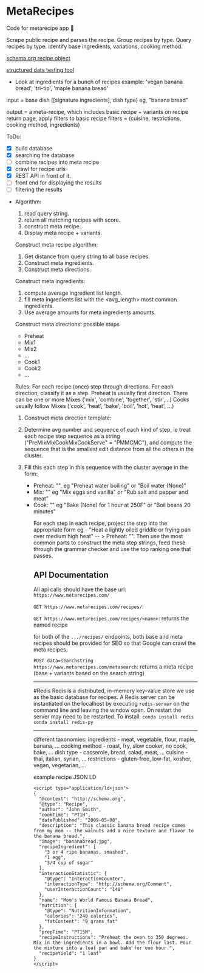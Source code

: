 # MetaRecipes
Code for metarecipe app :shit:

Scrape public recipe and parses the recipe. 
Group recipes by type.
Query recipes by type.
identify base ingredients, variations, cooking method.


[schema.org recipe object](https://schema.org/Recipe)

[structured data testing tool](https://developers.google.com/structured-data/testing-tool/)

* Look at ingredients for a bunch of recipes
example: 'vegan banana bread', 'tri-tip', 'maple banana bread'

input = base dish ([signature ingredients], dish type)
eg, "banana bread"

output = a meta-recipe, which includes basic recipe + variants 
	on recipe return page, apply filters to basic recipe
		filters = (cuisine, restrictions, cooking method, ingredients) 

ToDo:
- [x] build database
- [x] searching the database
- [ ] combine recipes into meta recipe
- [x] crawl for recipe urls
- [x] REST API in front of it.
- [ ] front end for displaying the results
- [ ] filtering the results

* Algorithm:
	1. read query string.
	2. return all matching recipes with score.
	3. construct meta recipe.
	4. Display meta recipe + variants.
	
	Construct meta recipe algorithm:
	1. Get distance from query string to all base recipes.
	2. Construct meta ingredients.
	3. Construct meta directions.
	
	Construct meta ingredients:
	1. compute average ingredient list length.
	2. fill meta ingredients list with the <avg_length> most common ingredients.
	3. Use average amounts for meta ingredients amounts.
	
	Construct meta directions:
		possible steps
	* Preheat
	* Mix1
	* Mix2
	* ...
	* Cook1
	* Cook2
	* ...

	Rules: For each recipe (once) step through directions.
		For each direction, classify it as a step.
			Preheat is usually first direction.
			There can be one or more Mixes ('mix', 'combine', 'together', 'stir',...)
			Cooks usually follow Mixes ('cook', 'heat', 'bake', 'boil', 'hot', 'heat', ...)

	1. Construct meta direction template:
	2. Determine avg number and sequence of each kind of step, ie treat each recipe step sequence as a string ("PreMixMixCookMixCookServe" = "PMMCMC"), and compute the sequence that is the smallest edit distance from all the others in the cluster.
	3. Fill this each step in this sequence with the cluster average in the form:
		* Preheat: "<verb><object><how>", eg "Preheat water boiling" or "Boil water (None)"
		* Mix: "<combine><ing1><ing2>" eg "Mix eggs and vanilla" or "Rub salt and pepper and meat"
		* Cook: "<verb><object><how>" eg "Bake (None) for 1 hour at 250F" or "Boil beans 20 minutes"
	
		For each step in each recipe, project the step into the appropriate form eg - "Heat a lightly oiled griddle or frying pan over medium high heat" -- > Preheat: "<Heat><a lightly oiled griddle or frying pan><over medium high heat>". 
		Then use the most common parts to construct the meta step strings, feed these through the grammar checker and use the top ranking one that passes.


API Documentation
---------

All api calls should have the base url: `https://www.metarecipes.com/`

`GET https://www.metarecipes.com/recipes/`:

`GET https://www.metarecipes.com/recipes/<name>`:
    returns the named recipe 

for both of the `.../recipes/` endpoints, both base and meta recipes should be
provided for SEO so that Google can crawl the meta recipes. 

`POST data=searchstring  https://www.metarecipes.com/metasearch`:
    returns a meta recipe (base + variants based on the search string)

-------- 

#Redis
  Redis is a distributed, in-memory key-value store we use as the basic database for recipes.
  A Redis server can be instantiated on the localhost by executing `redis-server` on the command line and leaving the window open.
  On restart the server may need to be restarted.
  To install:
  `conda install redis`
  `conda install redis-py`

------------
different taxonomies:
	ingredients - meat, vegetable, flour, maple, banana, ... 
	cooking method - roast, fry, slow cooker, no cook, bake, ...
	dish type - casserole, bread, salad, meat, ...
	cuisine - thai, italian, syrian, ...
	restrictions - gluten-free, low-fat, kosher, vegan, vegetarian, ...	



example recipe JSON LD
```
<script type="application/ld+json">
{
  "@context": "http://schema.org",
  "@type": "Recipe",
  "author": "John Smith",
  "cookTime": "PT1H",
  "datePublished": "2009-05-08",
  "description": "This classic banana bread recipe comes from my mom -- the walnuts add a nice texture and flavor to the banana bread.",
  "image": "bananabread.jpg",
  "recipeIngredient": [
    "3 or 4 ripe bananas, smashed",
    "1 egg",
    "3/4 cup of sugar"
  ],
  "interactionStatistic": {
    "@type": "InteractionCounter",
    "interactionType": "http://schema.org/Comment",
    "userInteractionCount": "140"
  },
  "name": "Mom's World Famous Banana Bread",
  "nutrition": {
    "@type": "NutritionInformation",
    "calories": "240 calories",
    "fatContent": "9 grams fat"
  },
  "prepTime": "PT15M",
  "recipeInstructions": "Preheat the oven to 350 degrees. Mix in the ingredients in a bowl. Add the flour last. Pour the mixture into a loaf pan and bake for one hour.",
  "recipeYield": "1 loaf"
}
</script>
```
